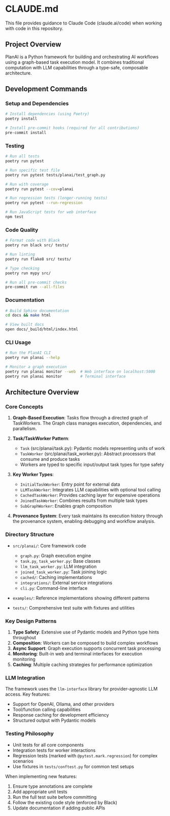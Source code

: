 # CLAUDE.md

This file provides guidance to Claude Code (claude.ai/code) when working with code in this repository.

## Project Overview

PlanAI is a Python framework for building and orchestrating AI workflows using a graph-based task execution model. It combines traditional computation with LLM capabilities through a type-safe, composable architecture.

## Development Commands

### Setup and Dependencies
```bash
# Install dependencies (using Poetry)
poetry install

# Install pre-commit hooks (required for all contributions)
pre-commit install
```

### Testing
```bash
# Run all tests
poetry run pytest

# Run specific test file
poetry run pytest tests/planai/test_graph.py

# Run with coverage
poetry run pytest --cov=planai

# Run regression tests (longer-running tests)
poetry run pytest --run-regression

# Run JavaScript tests for web interface
npm test
```

### Code Quality
```bash
# Format code with Black
poetry run black src/ tests/

# Run linting
poetry run flake8 src/ tests/

# Type checking
poetry run mypy src/

# Run all pre-commit checks
pre-commit run --all-files
```

### Documentation
```bash
# Build Sphinx documentation
cd docs && make html

# View built docs
open docs/_build/html/index.html
```

### CLI Usage
```bash
# Run the PlanAI CLI
poetry run planai --help

# Monitor a graph execution
poetry run planai monitor --web  # Web interface on localhost:5000
poetry run planai monitor        # Terminal interface
```

## Architecture Overview

### Core Concepts

1. **Graph-Based Execution**: Tasks flow through a directed graph of TaskWorkers. The Graph class manages execution, dependencies, and parallelism.

2. **Task/TaskWorker Pattern**:
   - `Task` (src/planai/task.py): Pydantic models representing units of work
   - `TaskWorker` (src/planai/task_worker.py): Abstract processors that consume and produce tasks
   - Workers are typed to specific input/output task types for type safety

3. **Key Worker Types**:
   - `InitialTaskWorker`: Entry point for external data
   - `LLMTaskWorker`: Integrates LLM capabilities with optional tool calling
   - `CachedTaskWorker`: Provides caching layer for expensive operations
   - `JoinedTaskWorker`: Combines results from multiple task types
   - `SubGraphWorker`: Enables graph composition

4. **Provenance System**: Every task maintains its execution history through the provenance system, enabling debugging and workflow analysis.

### Directory Structure

- `src/planai/`: Core framework code
  - `graph.py`: Graph execution engine
  - `task.py`, `task_worker.py`: Base classes
  - `llm_task_worker.py`: LLM integration
  - `joined_task_worker.py`: Task joining logic
  - `cached/`: Caching implementations
  - `integrations/`: External service integrations
  - `cli.py`: Command-line interface

- `examples/`: Reference implementations showing different patterns
- `tests/`: Comprehensive test suite with fixtures and utilities

### Key Design Patterns

1. **Type Safety**: Extensive use of Pydantic models and Python type hints throughout
2. **Composition**: Workers can be composed to build complex workflows
3. **Async Support**: Graph execution supports concurrent task processing
4. **Monitoring**: Built-in web and terminal interfaces for execution monitoring
5. **Caching**: Multiple caching strategies for performance optimization

### LLM Integration

The framework uses the `llm-interface` library for provider-agnostic LLM access. Key features:
- Support for OpenAI, Ollama, and other providers
- Tool/function calling capabilities
- Response caching for development efficiency
- Structured output with Pydantic models

### Testing Philosophy

- Unit tests for all core components
- Integration tests for worker interactions
- Regression tests (marked with `@pytest.mark.regression`) for complex scenarios
- Use fixtures in `tests/conftest.py` for common test setups

When implementing new features:
1. Ensure type annotations are complete
2. Add appropriate unit tests
3. Run the full test suite before committing
4. Follow the existing code style (enforced by Black)
5. Update documentation if adding public APIs